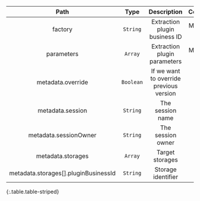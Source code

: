 |Path|Type|Description|Constraints|
|:--:|:--:|:---------:|:---------:|
|factory| `String` |Extraction plugin business ID|Must not be blank|
|parameters| `Array` |Extraction plugin parameters|Must not be empty|
|metadata.override| `Boolean` |If we want to override previous version||
|metadata.session| `String` |The session name||
|metadata.sessionOwner| `String` |The session owner||
|metadata.storages| `Array` |Target storages||
|metadata.storages[].pluginBusinessId| `String` |Storage identifier||
{:.table.table-striped}
